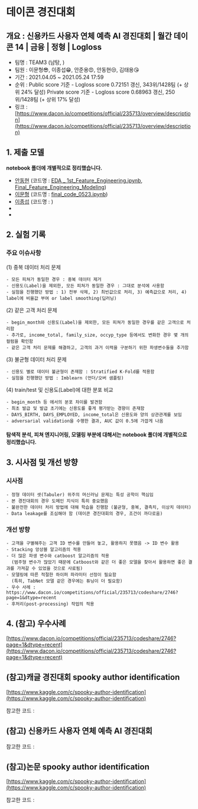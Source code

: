 # 데이콘 경진대회
## 개요 : 신용카드 사용자 연체 예측 AI 경진대회 | 월간 데이콘 14 | 금융 | 정형 | Logloss
- 팀명 : TEAM3 (남탕, )
- 팀원 : 이문형😎, 이종섭😁, 안준용😍, 안동현😒, 김태용😘 
- 기간 : 2021.04.05 ~ 2021.05.24 17:59
- 순위 : 
  Public score 기준 - Logloss score 0.72151 갱신, 343위/1428팀 (+ 상위 24% 달성)
  Private score 기준 - Logloss score 0.68963 갱신, 250위/1428팀 (+ 상위 17% 달성)
- 링크 : [https://www.dacon.io/competitions/official/235713/overview/description](https://www.dacon.io/competitions/official/235713/overview/description)


## 1. 제출 모델
**notebook 폴더에 개별적으로 정리했습니다.**
- [안동현](https://github.com/bunchacha/dacon-competition-credit_score_prediction/tree/main/notebook/%EC%95%88%EB%8F%99%ED%98%84) (코드명 : [EDA _ 1st_Feature_Engineering.ipynb](https://github.com/bunchacha/dacon-competition-credit_score_prediction/blob/main/notebook/%EC%95%88%EB%8F%99%ED%98%84/EDA%20_%201st_Feature_Engineering.ipynb), [Final_Feature_Engineering_Modeling](https://github.com/bunchacha/dacon-competition-credit_score_prediction/blob/main/notebook/%EC%95%88%EB%8F%99%ED%98%84/Final_Feature_Engineering_Modeling.ipynb))
- [이문형](https://github.com/bunchacha/dacon-competition-credit_score_prediction/tree/main/notebook/%EC%9D%B4%EB%AC%B8%ED%98%95) (코드명 : [final_code_0523.ipynb](https://github.com/bunchacha/dacon-competition-credit_score_prediction/blob/main/notebook/%EC%9D%B4%EB%AC%B8%ED%98%95/final_code_0523.ipynb))
- [이종섭](https://github.com/bunchacha/dacon-competition-credit_score_prediction/tree/main/notebook/%EC%9D%B4%EC%A2%85%EC%84%AD) (코드명 : )
- 
- 


## 2. 실험 기록
### 주요 이슈사항
(1) 중복 데이터 처리 문제
```
- 모든 피쳐가 동일한 경우 : 중복 데이터 제거
- 신용도(Label)을 제외한, 모든 피쳐가 동일한 경우 : 그대로 분석에 사용함
- 실험을 진행했던 방법 : 1) 전부 삭제, 2) 최빈값으로 처리, 3) 예측값으로 처리, 4) label에 비율값 부여 or label smoothing(딥러닝)
```
(2) 같은 고객 처리 문제
```
- begin_month와 신용도(Label)을 제외한, 모든 피쳐가 동일한 경우를 같은 고객으로 처리함
- 추가로, income_total, family_size, occyp_type 등에서도 변화한 경우 몇 개의 컬럼을 확인함
- 같은 고객 처리 문제를 해결하고, 고객의 과거 이력을 구분하기 위한 파생변수들을 추가함
```
(3) 불균형 데이터 처리 문제
```
- 신용도 별로 데이터 불균형이 존재함 : Stratified K-Fold를 적용함
- 실험을 진행했던 방법 : Imblearn (언더/오버 샘플링)
```
(4) train/test 및 신용도(Label)에 대한 분포 비교
```
- begin_month 등 에서의 분포 차이를 발견함
- 최초 발급 및 발급 초기에는 신용도를 좋게 평가받는 경향이 존재함
- DAYS_BIRTH, DAYS_EMPLOYED, income_total은 신용도와 양의 상관관계를 보임
- adversarial validation을 수행한 결과, AUC 값이 0.5에 가깝게 나옴
```
#### 탐색적 분석, 피쳐 엔지니어링, 모델링 부분에 대해서는 notebook 폴더에 개별적으로 정리했습니다.


## 3. 시사점 및 개선 방향
### 시사점
```
- 정형 데이터 셋(Tabuler) 위주의 머신러닝 문제는 특성 공학이 핵심임
- 본 경진대회의 경우 도메인 지식이 특히 중요했음
- 불완전한 데이터 처리 방법에 대해 학습을 진행함 (불균형, 중복, 결측치, 이상치 데이터)
- Data leakage를 조심해야 함 (데이콘 경진대회의 경우, 조건이 까다로움)
```
### 개선 방향
```
- 고객을 구별해주는 고객 ID 변수를 만들어 놓고, 활용하지 못했음 -> ID 변수 활용
- Stacking 앙상블 알고리즘의 적용
- 더 많은 파생 변수와 catboost 알고리즘의 적용 
  (범주형 변수가 많았기 때문에 Catboost와 같은 더 좋은 모델을 찾아서 활용하면 좋은 결과를 가져갈 수 있었을 것으로 사료됨)
- 모델링에 따른 적절한 하이퍼 파라미터 선정이 필요함
  (특히, TabNet 모델 같은 경우에는 튜닝이 더 필요함)
- 우수 사례 : https://www.dacon.io/competitions/official/235713/codeshare/2746?page=1&dtype=recent
- 후처리(post-processing) 작업의 적용
```


## 4. (참고) 우수사례
[https://www.dacon.io/competitions/official/235713/codeshare/2746?page=1&dtype=recent](https://www.dacon.io/competitions/official/235713/codeshare/2746?page=1&dtype=recent)


## (참고)캐글 경진대회 spooky author identification
[https://www.kaggle.com/c/spooky-author-identification](https://www.kaggle.com/c/spooky-author-identification)

참고한 코드 : 


## (참고) 신용카드 사용자 연체 예측 AI 경진대회

참고한 코드 : 


## (참고)논문 spooky author identification
[https://www.kaggle.com/c/spooky-author-identification](https://www.kaggle.com/c/spooky-author-identification)

참고한 코드 : 

